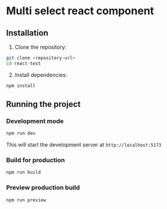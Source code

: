 # Multi select react component

## Installation

1. Clone the repository:

```bash
git clone <repository-url>
cd react-test
```

2. Install dependencies:

```bash
npm install
```

## Running the project

### Development mode

```bash
npm run dev
```

This will start the development server at `http://localhost:5173`

### Build for production

```bash
npm run build
```

### Preview production build

```bash
npm run preview
```
